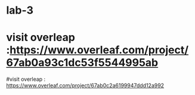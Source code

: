 # lab-3
# visit overleap :https://www.overleaf.com/project/67ab0a93c1dc53f5544995ab
#visit overleap : https://www.overleaf.com/project/67ab0c2a6199947ddd12a992
